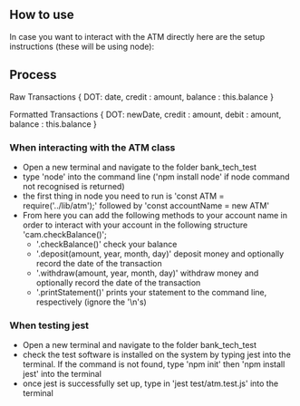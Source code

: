 ## How to use

In case you want to interact with the ATM directly here are the setup instructions (these will be using node):

## Process

Raw Transactions
{ DOT: date, credit : amount, balance : this.balance }

Formatted Transactions
{ DOT: newDate, credit : amount, debit : amount, balance : this.balance }

### When interacting with the ATM class
- Open a new terminal and navigate to the folder bank_tech_test
- type 'node' into the command line ('npm install node' if node command not recognised is returned)
- the first thing in node you need to run is 'const ATM = require('../lib/atm');' followed by 'const accountName = new ATM'
- From here you can add the following methods to your account name in order to interact with your account in the following structure 'cam.checkBalance()';
    - '.checkBalance()' check your balance
    - '.deposit(amount, year, month, day)' deposit money and optionally record the date of the transaction
    - '.withdraw(amount, year, month, day)' withdraw money and optionally record the date of the transaction
    - '.printStatement()' prints your statement to the command line, respectively (ignore the '\n's)

### When testing jest

- Open a new terminal and navigate to the folder bank_tech_test
- check the test software is installed on the system by typing jest into the terminal. If the command is not found, type 'npm init' then 'npm install jest' into the terminal
- once jest is successfully set up, type in 'jest test/atm.test.js' into the terminal